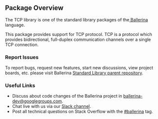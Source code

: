 ## Package Overview

The TCP library is one of the standard library packages of the<a target="_blank" href="https://ballerina.io/"> Ballerina </a> language.

This package provides support for TCP protocol. TCP is a protocol which provides bidirectional, full-duplex communication channels over a single TCP connection. 

### Report Issues

To report bugs, request new features, start new discussions, view project boards, etc. please visit Ballerina [Standard Library parent repository](https://github.com/ballerina-platform/ballerina-standard-library).

### Useful Links

- Discuss about code changes of the Ballerina project in [ballerina-dev@googlegroups.com](mailto:ballerina-dev@googlegroups.com).
- Chat live with us via our [Slack channel](https://ballerina.io/community/slack/).
- Post all technical questions on Stack Overflow with the [#ballerina](https://stackoverflow.com/questions/tagged/ballerina) tag.
